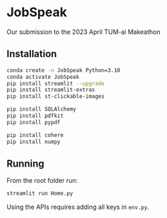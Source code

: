 # JobSpeak

Our submission to the 2023 April TUM-ai Makeathon


## Installation

```bash
conda create -n JobSpeak Python=3.10
conda activate JobSpeak
pip install streamlit --upgrade
pip install streamlit-extras
pip install st-clickable-images

pip install SQLAlchemy
pip install pdfkit
pip install pypdf

pip install cohere
pip install numpy
```


## Running

From the root folder run:

```bash
streamlit run Home.py
```

Using the APIs requires adding all keys in `env.py`.

